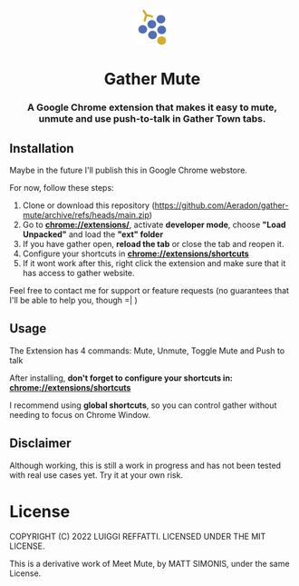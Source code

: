 <p align="center">
<img src="https://raw.githubusercontent.com/Aeradon/gather-mute/master/assets/logo.png" alt="Gather Mute" style="max-width:100%;" width="64" height="64">
</p>

<h1 align="center">Gather Mute</h1>
<h3 align="center">A Google Chrome extension that makes it easy to mute, unmute and use push-to-talk in Gather Town tabs.</h3>

## Installation

Maybe in the future I'll publish this in Google Chrome webstore.

For now, follow these steps:

1. Clone or download this repository (https://github.com/Aeradon/gather-mute/archive/refs/heads/main.zip)
2. Go to **[chrome://extensions/](chrome://extensions/)**, activate **developer mode**, choose **"Load Unpacked"** and load the **"ext" folder**
3. If you have gather open, **reload the tab** or close the tab and reopen it.
4. Configure your shortcuts in **[chrome://extensions/shortcuts](chrome://extensions/shortcuts)**
5. If it wont work after this, right click the extension and make sure that it has access to gather website.

Feel free to contact me for support or feature requests (no guarantees that I'll be able to help you, though =| )

<!-- [<img src="install.png" width="175px">][webstore-url] -->
<!-- [webstore-url]: https://chrome.google.com/webstore/detail/meet-mute/dkgoclojlihiolngeagmhkjiglmoeeic -->

## Usage

The Extension has 4 commands: Mute, Unmute, Toggle Mute and Push to talk

After installing, **don't forget to configure your shortcuts in: [chrome://extensions/shortcuts](chrome://extensions/shortcuts)**

I recommend using **global shortcuts**, so you can control gather without needing to focus on Chrome Window.

## Disclaimer

Although working, this is still a work in progress and has not been tested with real use cases yet.
Try it at your own risk.

# License

COPYRIGHT (C) 2022 LUIGGI REFFATTI. LICENSED UNDER THE MIT LICENSE.

This is a derivative work of Meet Mute, by MATT SIMONIS, under the same License.
